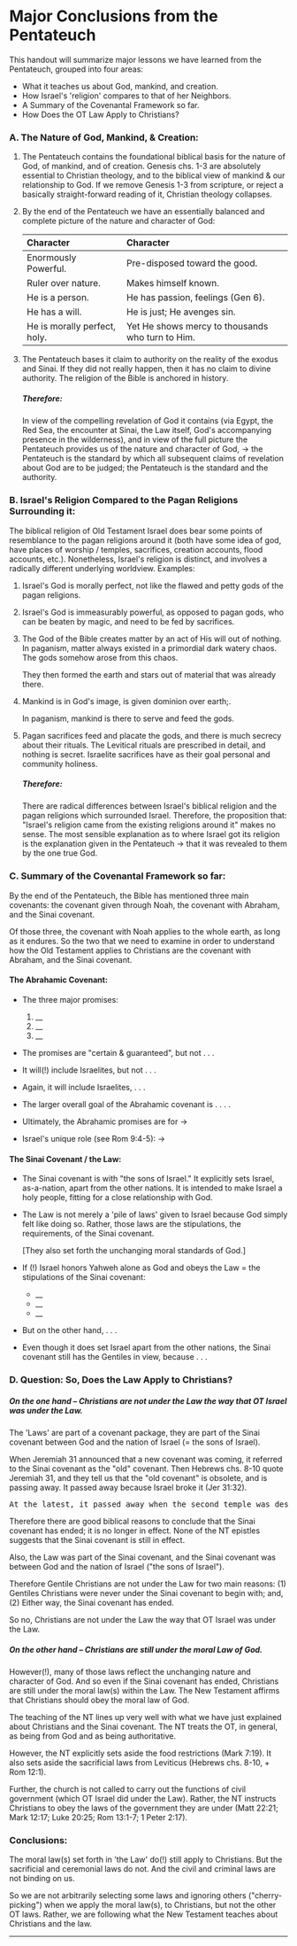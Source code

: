 
# Major Conclusions from the Pentateuch

This handout will summarize major lessons we have learned from the Pentateuch, grouped into four areas:

- What it teaches us about God, mankind, and creation.
- How Israel's 'religion' compares to that of her Neighbors.
- A Summary of the Covenantal Framework so far.
- How Does the OT Law Apply to Christians?

### A. The Nature of God, Mankind, & Creation:

1. The Pentateuch contains the foundational biblical basis for the nature of God, of mankind, and of creation. Genesis chs. 1-3 are absolutely essential to Christian theology, and to the biblical view of mankind & our relationship to God. If we remove Genesis 1-3 from scripture, or reject a basically straight-forward reading of it, Christian theology collapses.

2. By the end of the Pentateuch we have an essentially balanced and complete picture of the nature and character of God:

   Character | Character
   :--- | :---
   Enormously Powerful. | Pre-disposed toward the good.
   Ruler over nature. | Makes himself known.
   He is a person. | He has passion, feelings (Gen 6).
   He has a will. | He is just; He avenges sin.
   He is morally perfect, holy. | Yet He shows mercy to thousands who turn to Him.

3. The Pentateuch bases it claim to authority on the reality of the exodus and Sinai. If they did not really happen, then it has no claim to divine authority. The religion of the Bible is anchored in history.

   <h5>Therefore:</h5>

   In view of the compelling revelation of God it contains (via Egypt, the Red Sea, the encounter at Sinai, the Law itself, God's accompanying presence in the wilderness), and in view of the full picture the Pentateuch provides us of the nature and character of God, → the Pentateuch is the standard by which all subsequent claims of revelation about God are to be judged; the Pentateuch is the standard and the authority.

### B. Israel's Religion Compared to the Pagan Religions Surrounding it:

The biblical religion of Old Testament Israel does bear some points of resemblance to the pagan religions around it (both have some idea of god, have places of worship / temples, sacrifices, creation accounts, flood accounts, etc.). Nonetheless, Israel's religion is distinct, and involves a radically different underlying worldview. Examples:

1. Israel's God is morally perfect, not like the flawed and petty gods of the pagan religions.

2. Israel's God is immeasurably powerful, as opposed to pagan gods, who can be beaten by magic, and need to be fed by sacrifices.

3. The God of the Bible creates matter by an act of His will out of nothing. In paganism, matter always existed in a primordial dark watery chaos. The gods somehow arose from this chaos.

   They then formed the earth and stars out of material that was already there.

4. Mankind is in God's image, is given dominion over earth;.

   In paganism, mankind is there to serve and feed the gods.

5. Pagan sacrifices feed and placate the gods, and there is much secrecy about their rituals. The Levitical rituals are prescribed in detail, and nothing is secret. Israelite sacrifices have as their goal personal and community holiness.

   <h5>Therefore:</h5>

   There are radical differences between Israel's biblical religion and the pagan religions which surrounded Israel. Therefore, the proposition that: "Israel's religion came from the existing religions around it" makes no sense. The most sensible explanation as to where Israel got its religion is the explanation given in the Pentateuch → that it was revealed to them by the one true God.

### C. Summary of the Covenantal Framework so far:

By the end of the Pentateuch, the Bible has mentioned three main covenants: the covenant given through Noah, the covenant with Abraham, and the Sinai covenant.

Of those three, the covenant with Noah applies to the whole earth, as long as it endures. So the two that we need to examine in order to understand how the Old Testament applies to Christians are the covenant with Abraham, and the Sinai covenant.

#### The Abrahamic Covenant:
- The three major promises:
  1. __
  2. __
  3. __

- The promises are "certain & guaranteed", but not . . .

- It will(!) include Israelites, but not . . .

- Again, it will include Israelites, . . .

- The larger overall goal of the Abrahamic covenant is . . . .

- Ultimately, the Abrahamic promises are for →

- Israel's unique role (see Rom 9:4-5): →

#### The Sinai Covenant / the Law:

- The Sinai covenant is with "the sons of Israel." It explicitly sets Israel, as-a-nation, apart from the other nations. It is intended to make Israel a holy people, fitting for a close relationship with God.

- The Law is not merely a 'pile of laws' given to Israel because God simply felt like doing so. Rather, those laws are the stipulations, the requirements, of the Sinai covenant.

  [They also set forth the unchanging moral standards of God.]

- If (!) Israel honors Yahweh alone as God and obeys the Law = the stipulations of the Sinai covenant:

  - __
  - __
  - __

- But on the other hand, . . .

- Even though it does set Israel apart from the other nations, the Sinai covenant still has the Gentiles in view, because . . .

### D. Question: So, Does the Law Apply to Christians?

##### On the one hand – Christians are not under the Law the way that OT Israel was under the Law.

The 'Laws' are part of a covenant package, they are part of the Sinai covenant between God and the nation of Israel (= the sons of Israel).

When Jeremiah 31 announced that a new covenant was coming, it referred to the Sinai covenant as the "old" covenant. Then Hebrews chs. 8-10 quote Jeremiah 31, and they tell us that the "old covenant" is obsolete, and is passing away. It passed away because Israel broke it (Jer 31:32).

<pre>At the latest, it passed away when the second temple was destroyed by the Romans in the year AD 70. The second temple is the one that Jesus visited. Jesus told them that it would be destroyed: Matt 24:2; Mark 13:2; Luke 19:44.</pre>

Therefore there are good biblical reasons to conclude that the Sinai covenant has ended; it is no longer in effect. None of the NT epistles suggests that the Sinai covenant is still in effect.

Also, the Law was part of the Sinai covenant, and the Sinai covenant was between God and the nation of Israel ("the sons of Israel").

Therefore Gentile Christians are not under the Law for two main reasons: (1) Gentiles Christians were never under the Sinai covenant to begin with; and, (2) Either way, the Sinai covenant has ended.

So no, Christians are not under the Law the way that OT Israel was under the Law.

##### On the other hand – Christians are still under the moral Law of God.

However(!), many of those laws reflect the unchanging nature and character of God. And so even if the Sinai covenant has ended, Christians are still under the moral law(s) within the Law. The New Testament affirms that Christians should obey the moral law of God.

The teaching of the NT lines up very well with what we have just explained about Christians and the Sinai covenant. The NT treats the OT, in general, as being from God and as being authoritative.

However, the NT explicitly sets aside the food restrictions (Mark 7:19). It also sets aside the sacrificial laws from Leviticus (Hebrews chs. 8-10, + Rom 12:1).

Further, the church is not called to carry out the functions of civil government (which OT Israel did under the Law). Rather, the NT instructs Christians to obey the laws of the government they are under (Matt 22:21; Mark 12:17; Luke 20:25; Rom 13:1-7; 1 Peter 2:17).

### Conclusions:

The moral law(s) set forth in 'the Law' do(!) still apply to Christians. But the sacrificial and ceremonial laws do not. And the civil and criminal laws are not binding on us.

So we are not arbitrarily selecting some laws and ignoring others ("cherry-picking") when we apply the moral law(s), to Christians, but not the other OT laws. Rather, we are following what the New Testament teaches about Christians and the law.

<hr class='logo' />

